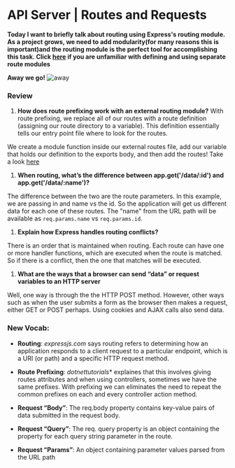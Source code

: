 # API Server | Routes and Requests



**Today I want to briefly talk about routing using Express's routing module. As a project grows, we need to add modularity(for many reasons this is important)and the routing module is the perfect tool for accomplishing this task. Click [here](https://developer.mozilla.org/en-US/docs/Learn/Server-side/Express_Nodejs/routes) if you are unfamiliar with defining and using separate route modules**

**Away we go!**
![away](https://media.giphy.com/media/hMOUzHtFPtsru/giphy.gif)

### Review

1. **How does route prefixing work with an external routing module?**
With route prefixing, we replace all of our routes with a route definition (assigning our route directory to a variable). This definition essentially tells our entry point file where to look for the routes.

We create a module function inside our external routes file, add our variable that holds our definition to the exports body, and then add the routes! Take a look [here](https://dev.to/ryhenness/external-routes-with-nodejs-1ni)

1. **When routing, what’s the difference between app.get('/data/:id') and app.get('/data/:name')?**

The difference between the two are the route parameters. In this example, we are passing in and name vs the id. So the application will get us different data for each one of these routes. The "name" from the URL path will be available as `req.params.name` vs `req.params.id`.

1. **Explain how Express handles routing conflicts?**

There is an order that is maintained when routing. Each route can have one or more handler functions, which are executed when the route is matched. So if there is a conflict, then the one that matches will be executed.


1. **What are the ways that a browser can send “data” or request variables to an HTTP server**

Well, one way is through the the HTTP POST method. However, other ways such as when the user submits a form as the browser then makes a request, either GET or POST perhaps. Using cookies and AJAX calls also send data.



### New Vocab:

- **Routing**: *expressjs.com* says routing refers to determining how an application responds to a client request to a particular endpoint, which is a URI (or path) and a specific HTTP request method.

- **Route Prefixing**: *dotnettutorials** explaines that this involves giving routes attributes and when using controllers, sometimes we have the same prefixes. With prefixing we can eliminates the need to repeat the common prefixes on each and every controller action method.

- **Request “Body”**: The req.body property contains key-value pairs of data submitted in the request body.

- **Request “Query”**: The req. query property is an object containing the property for each query string
parameter in the route.

- **Request “Params”**: An object containing parameter values parsed from the URL path